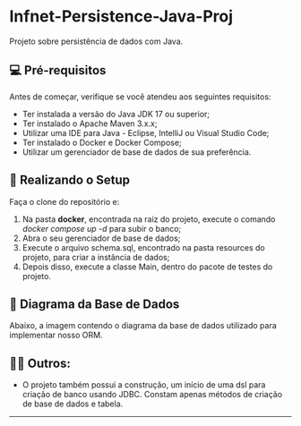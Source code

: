 # Infnet-Persistence-Java-Proj
Projeto sobre persistência de dados com Java.

## 💻 Pré-requisitos

Antes de começar, verifique se você atendeu aos seguintes requisitos:
* Ter instalada a versão do Java JDK 17 ou superior;
* Ter instalado o Apache Maven 3.x.x;
* Utilizar uma IDE para Java - Eclipse, IntelliJ ou Visual Studio Code;
* Ter instalado o Docker e Docker Compose;
* Utilizar um gerenciador de base de dados de sua preferência.

## 🚀 Realizando o Setup

Faça o clone do repositório e:

1. Na pasta **docker**, encontrada na raiz do projeto, execute o comando *docker compose up -d* para subir o banco;
2. Abra o seu gerenciador de base de dados;
3. Execute o arquivo schema.sql, encontrado na pasta resources do projeto, para criar a instância de dados;
4. Depois disso, execute a classe Main, dentro do pacote de testes do projeto.

## 🎲 Diagrama da Base de Dados

Abaixo, a imagem contendo o diagrama da base de dados utilizado para implementar nosso ORM.

<IMAGEM>

## 👨‍💻 Outros:

- O projeto também possui a construção, um início de uma dsl para criação de banco usando JDBC. Constam apenas métodos de criação de base de dados e tabela.

---
